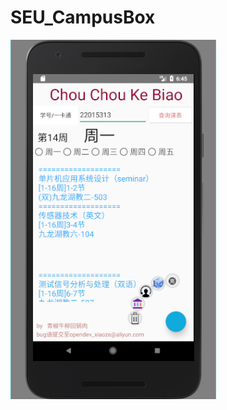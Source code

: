 # SEU_CampusBox

![APP展示](https://github.com/errorplayer/SEU_CampusBox/blob/master/app/src/main/res/drawable/APPSHOOT.PNG)
